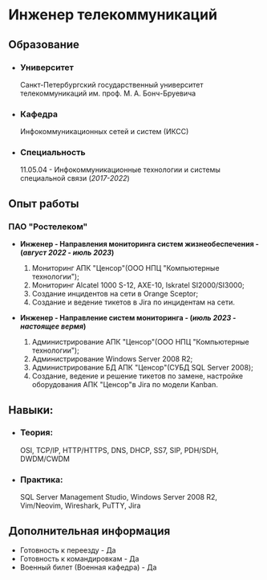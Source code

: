 # Инженер телекоммуникаций
     
## Образование

- ### Университет
  Санкт-Петербургский государственный университет телекоммуникаций им. проф. М. А. Бонч-Бруевича
- ### Кафедра
  Инфокоммуникационных сетей и систем (ИКСС)
- ### Специальность
  11.05.04 - Инфокоммуникационные технологии и системы специальной связи (_2017-2022_)
  
## Опыт работы

  ### ПАО "Ростелеком"

- **Инженер - Направления мониторинга систем жизнеобеспечения - (_август 2022 - июль 2023_)**

  1. Мониторинг АПК "Ценсор"(ООО НПЦ "Компьютерные технологии");
  2. Мониторинг Alcatel 1000 S-12, AXE-10, Iskratel SI2000/SI3000;
  3. Создание инцидентов на сети в Orange Sceptor;
  4. Создание и ведение тикетов в Jira по инцидентам на сети.
     
- **Инженер - Направление систем мониторинга - (_июль 2023 - настоящее вермя_)**

  1. Администрирование АПК "Ценсор"(ООО НПЦ "Компьютерные технологии");
  2. Администрирование Windows Server 2008 R2;
  3. Администрирование БД АПК "Ценсор"(СУБД SQL Server 2008);
  4. Создание, ведение и решение тикетов по замене, настройке оборудования АПК "Ценсор"в Jira по модели
Kanban.

## Навыки:

- ### Теория:
  OSI, TCP/IP, HTTP/HTTPS, DNS, DHCP, SS7, SIP, PDH/SDH, DWDM/CWDM
- ### Практика:
  SQL Server Management Studio, Windows Server 2008 R2, Vim/Neovim, Wireshark, PuTTY, Jira

## Дополнительная информация

- Готовность к переезду - Да
- Готовность к командировкам - Да
- Военный билет (Военная кафедра) - Да
